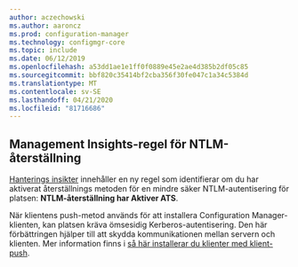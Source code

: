 ```yaml
---
author: aczechowski
ms.author: aaroncz
ms.prod: configuration-manager
ms.technology: configmgr-core
ms.topic: include
ms.date: 06/12/2019
ms.openlocfilehash: a53dd1ae1e1ff0f0889e45e2ae4d385b2df05c85
ms.sourcegitcommit: bbf820c35414bf2cba356f30fe047c1a34c5384d
ms.translationtype: MT
ms.contentlocale: sv-SE
ms.lasthandoff: 04/21/2020
ms.locfileid: "81716686"
---
```

## <a name="management-insights-rule-for-ntlm-fallback"></a><a name="bkmk_ntlm"></a>Management Insights-regel för NTLM-återställning

<!--4572953-->

[Hanterings insikter](../../../../servers/manage/management-insights.md) innehåller en ny regel som identifierar om du har aktiverat återställnings metoden för en mindre säker NTLM-autentisering för platsen: **NTLM-återställning har Aktiver ATS**.

När klientens push-metod används för att installera Configuration Manager-klienten, kan platsen kräva ömsesidig Kerberos-autentisering. Den här förbättringen hjälper till att skydda kommunikationen mellan servern och klienten. Mer information finns i [så här installerar du klienter med klient-push](../../../../clients/deploy/deploy-clients-to-windows-computers.md#BKMK_ClientPush).
